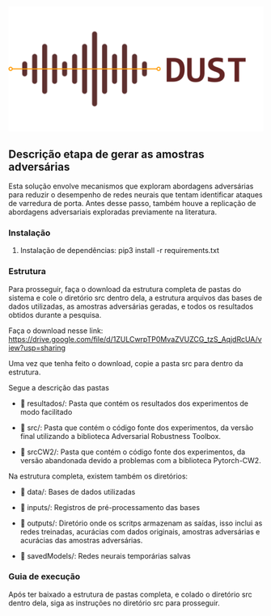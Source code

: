 ![DUST Logo](https://github.com/ccscresearch/dust-project/blob/main/img/dust_logo.png)

## Descrição etapa de gerar as amostras adversárias

Esta solução envolve mecanismos que exploram abordagens adversárias para reduzir o desempenho de redes neurais que tentam identificar ataques de varredura de porta. Antes desse passo, também houve a replicação de abordagens adversariais exploradas previamente na literatura.


### Instalação

1. Instalação de dependências: pip3 install -r requirements.txt 

### Estrutura
Para prosseguir, faça o download da estrutura completa de pastas do sistema e cole o diretório src dentro dela, a estrutura arquivos das bases de dados utilizadas, as amostras adversárias geradas, e todos os resultados obtidos durante a pesquisa.

Faça o download nesse link: https://drive.google.com/file/d/1ZULCwrpTP0MvaZVUZCG_tzS_AqjdRcUA/view?usp=sharing

Uma vez que tenha feito o download, copie a pasta src para dentro da estrutura.

Segue a descrição das pastas
- 📂 resultados/: Pasta que contém os resultados dos experimentos de modo  facilitado

- 📂 src/: Pasta que contém o código fonte dos experimentos, da versão final utilizando a biblioteca Adversarial Robustness Toolbox.

- 📂 srcCW2/: Pasta que contém o código fonte dos experimentos, da versão abandonada devido a problemas com a biblioteca Pytorch-CW2.

Na estrutura completa, existem também os diretórios:
- 📂 data/: Bases de dados utilizadas

- 📂 inputs/: Registros de pré-processamento das bases

- 📂 outputs/: Diretório onde os scritps armazenam as saídas, isso inclui as redes treinadas,  acurácias com dados originais, amostras adversárias e acurácias das amostras adversárias.

- 📂 savedModels/: Redes neurais temporárias salvas

### Guia de execução
Após ter baixado a estrutura de pastas completa, e colado o diretório src dentro dela, siga as instruções no diretório src para prosseguir.


